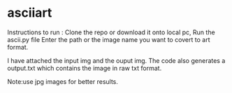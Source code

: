 # asciiart

Instructions to run :
Clone the repo or download it onto local pc,
Run the ascii.py file 
Enter the path or the image name you want to covert to art format.

I have attached the input img and the ouput img.
The code also generates a output.txt which contains the image in raw txt format.


Note:use jpg images for better results.

